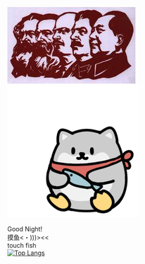 ![](马恩列斯毛.jpg)  
![](QQ图片20220412205714.gif)

Good Night!  
摸鱼<・)))><<  
touch fish  
[![Top Langs](https://github-readme-stats.vercel.app/api/top-langs/?username=Frynoodles)](https://github.com/anuraghazra/github-readme-stats)
